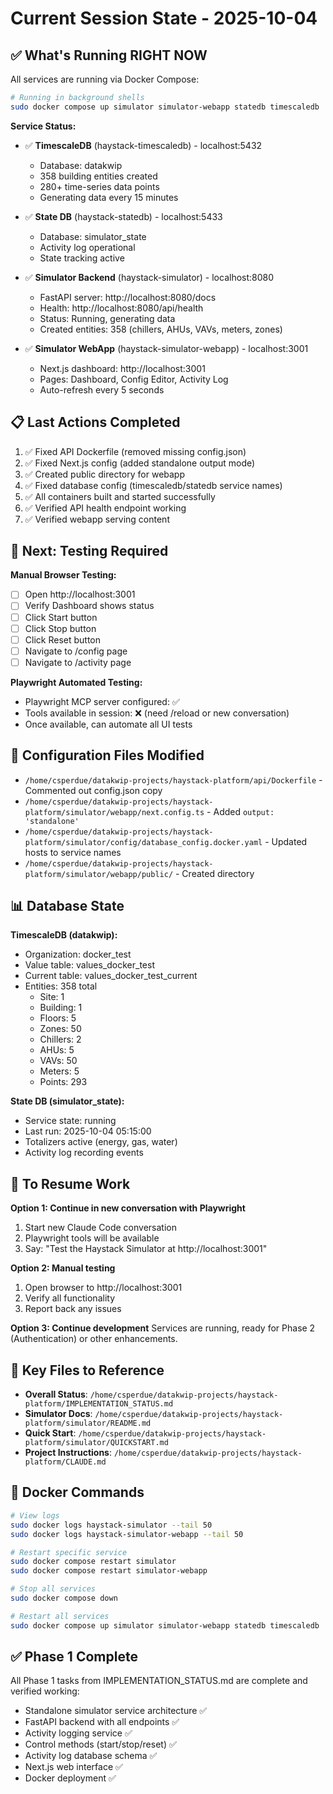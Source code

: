 # Current Session State - 2025-10-04

## ✅ What's Running RIGHT NOW

All services are running via Docker Compose:

```bash
# Running in background shells
sudo docker compose up simulator simulator-webapp statedb timescaledb
```

**Service Status:**
- ✅ **TimescaleDB** (haystack-timescaledb) - localhost:5432
  - Database: datakwip
  - 358 building entities created
  - 280+ time-series data points
  - Generating data every 15 minutes

- ✅ **State DB** (haystack-statedb) - localhost:5433
  - Database: simulator_state
  - Activity log operational
  - State tracking active

- ✅ **Simulator Backend** (haystack-simulator) - localhost:8080
  - FastAPI server: http://localhost:8080/docs
  - Health: http://localhost:8080/api/health
  - Status: Running, generating data
  - Created entities: 358 (chillers, AHUs, VAVs, meters, zones)

- ✅ **Simulator WebApp** (haystack-simulator-webapp) - localhost:3001
  - Next.js dashboard: http://localhost:3001
  - Pages: Dashboard, Config Editor, Activity Log
  - Auto-refresh every 5 seconds

## 📋 Last Actions Completed

1. ✅ Fixed API Dockerfile (removed missing config.json)
2. ✅ Fixed Next.js config (added standalone output mode)
3. ✅ Created public directory for webapp
4. ✅ Fixed database config (timescaledb/statedb service names)
5. ✅ All containers built and started successfully
6. ✅ Verified API health endpoint working
7. ✅ Verified webapp serving content

## 🧪 Next: Testing Required

**Manual Browser Testing:**
- [ ] Open http://localhost:3001
- [ ] Verify Dashboard shows status
- [ ] Click Start button
- [ ] Click Stop button
- [ ] Click Reset button
- [ ] Navigate to /config page
- [ ] Navigate to /activity page

**Playwright Automated Testing:**
- Playwright MCP server configured: ✅
- Tools available in session: ❌ (need /reload or new conversation)
- Once available, can automate all UI tests

## 🔧 Configuration Files Modified

- `/home/csperdue/datakwip-projects/haystack-platform/api/Dockerfile` - Commented out config.json copy
- `/home/csperdue/datakwip-projects/haystack-platform/simulator/webapp/next.config.ts` - Added `output: 'standalone'`
- `/home/csperdue/datakwip-projects/haystack-platform/simulator/config/database_config.docker.yaml` - Updated hosts to service names
- `/home/csperdue/datakwip-projects/haystack-platform/simulator/webapp/public/` - Created directory

## 📊 Database State

**TimescaleDB (datakwip):**
- Organization: docker_test
- Value table: values_docker_test
- Current table: values_docker_test_current
- Entities: 358 total
  - Site: 1
  - Building: 1
  - Floors: 5
  - Zones: 50
  - Chillers: 2
  - AHUs: 5
  - VAVs: 50
  - Meters: 5
  - Points: 293

**State DB (simulator_state):**
- Service state: running
- Last run: 2025-10-04 05:15:00
- Totalizers active (energy, gas, water)
- Activity log recording events

## 🚀 To Resume Work

**Option 1: Continue in new conversation with Playwright**
1. Start new Claude Code conversation
2. Playwright tools will be available
3. Say: "Test the Haystack Simulator at http://localhost:3001"

**Option 2: Manual testing**
1. Open browser to http://localhost:3001
2. Verify all functionality
3. Report back any issues

**Option 3: Continue development**
Services are running, ready for Phase 2 (Authentication) or other enhancements.

## 📝 Key Files to Reference

- **Overall Status**: `/home/csperdue/datakwip-projects/haystack-platform/IMPLEMENTATION_STATUS.md`
- **Simulator Docs**: `/home/csperdue/datakwip-projects/haystack-platform/simulator/README.md`
- **Quick Start**: `/home/csperdue/datakwip-projects/haystack-platform/simulator/QUICKSTART.md`
- **Project Instructions**: `/home/csperdue/datakwip-projects/haystack-platform/CLAUDE.md`

## 🐳 Docker Commands

```bash
# View logs
sudo docker logs haystack-simulator --tail 50
sudo docker logs haystack-simulator-webapp --tail 50

# Restart specific service
sudo docker compose restart simulator
sudo docker compose restart simulator-webapp

# Stop all services
sudo docker compose down

# Restart all services
sudo docker compose up simulator simulator-webapp statedb timescaledb
```

## ✅ Phase 1 Complete

All Phase 1 tasks from IMPLEMENTATION_STATUS.md are complete and verified working:
- Standalone simulator service architecture ✅
- FastAPI backend with all endpoints ✅
- Activity logging service ✅
- Control methods (start/stop/reset) ✅
- Activity log database schema ✅
- Next.js web interface ✅
- Docker deployment ✅
